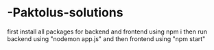 # -Paktolus-solutions
first install all packages for backend and frontend using npm i 
then run backend using "nodemon app.js" and then frontend using "npm start"
